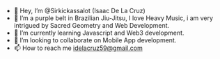 - 👋 Hey, I’m @Sirkickassalot (Isaac De La Cruz)
- 👀 I’m a purple belt in Brazilian Jiu-Jitsu, I love Heavy Music, i am very intrigued by Sacred Geometry and Web Development.
- 🌱 I’m currently learning Javascript and Web3 development.
- 💞️ I’m looking to collaborate on Mobile App development.
- 📫 How to reach me idelacruz59@gmail.com            

<!---
Sirkickassalot/Sirkickassalot is a ✨ special ✨ repository because its `README.md` (this file) appears on your GitHub profile.
You can click the Preview link to take a look at your changes.
--->
